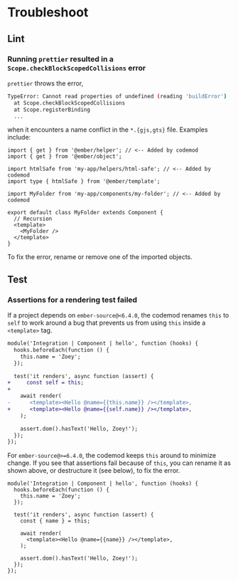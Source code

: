 # Troubleshoot

## Lint

### Running `prettier` resulted in a `Scope.checkBlockScopedCollisions` error

`prettier` throws the error,

```sh
TypeError: Cannot read properties of undefined (reading 'buildError')
  at Scope.checkBlockScopedCollisions
  at Scope.registerBinding
  ...
```

when it encounters a name conflict in the `*.{gjs,gts}` file. Examples include:

```gts
import { get } from '@ember/helper'; // <-- Added by codemod
import { get } from '@ember/object';
```

```gts
import htmlSafe from 'my-app/helpers/html-safe'; // <-- Added by codemod
import type { htmlSafe } from '@ember/template';
```

```gts
import MyFolder from 'my-app/components/my-folder'; // <-- Added by codemod

export default class MyFolder extends Component {
  // Recursion
  <template>
    <MyFolder />
  </template>
}
```

To fix the error, rename or remove one of the imported objects.

</details>

## Test

### Assertions for a rendering test failed

If a project depends on `ember-source@<6.4.0`, the codemod renames `this` to `self` to work around a bug that prevents us from using `this` inside a `<template>` tag.

```diff
module('Integration | Component | hello', function (hooks) {
  hooks.beforeEach(function () {
    this.name = 'Zoey';
  });

  test('it renders', async function (assert) {
+     const self = this;
+
    await render(
-      <template><Hello @name={{this.name}} /></template>,
+      <template><Hello @name={{self.name}} /></template>,
    );

    assert.dom().hasText('Hello, Zoey!');
  });
});
```

For `ember-source@>=6.4.0`, the codemod keeps `this` around to minimize change. If you see that assertions fail because of `this`, you can rename it as shown above, or destructure it (see below), to fix the error.

```gts
module('Integration | Component | hello', function (hooks) {
  hooks.beforeEach(function () {
    this.name = 'Zoey';
  });

  test('it renders', async function (assert) {
    const { name } = this;

    await render(
      <template><Hello @name={{name}} /></template>,
    );

    assert.dom().hasText('Hello, Zoey!');
  });
});
```
